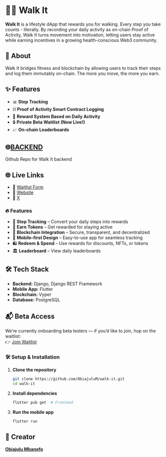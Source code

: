 # 🚶‍♂️ Walk It  
**Walk It** is a lifestyle dApp that rewards you for walking. Every step you take counts - literally. By recording your daily activity as on-chain Proof of Activity, Walk It turns movement into motivation, letting users stay active while earning incentives in a growing health-conscious Web3 community.


## 📱 About
Walk It bridges fitness and blockchain by allowing users to track their steps and log them immutably on-chain. The more you move, the more you earn.


## ✨ Features
- 📊 **Step Tracking**  
- ⛓️ **Proof of Activity Smart Contract Logging**  
- 🎁 **Reward System Based on Daily Activity**  
- 🔒 **Private Beta Waitlist (Now Live!)**  
- 📈 **On-chain Leaderboards**

## 🌐[BACKEND](https://github.com/ObiajuluM/walkitbackend)
Github Repo for Walk It backend

## 🌐 Live Links
- 🔗 [Waitlist Form](https://forms.gle/FBK8J85hWhUKZd3G7)  
- 🔗 [Website](http://walkitapp.com)
- 🔗 [X](http://x.com/WalkItApp)

### 🔥 Features  
- 🚶 **Step Tracking** – Convert your daily steps into rewards  
- 🎁 **Earn Tokens** – Get rewarded for staying active  
- 🔗 **Blockchain Integration** – Secure, transparent, and decentralized  
- 📱 **Mobile-first Design** – Easy-to-use app for seamless tracking  
- 🛍️ **Redeem & Spend** – Use rewards for discounts, NFTs, or tokens  
- 🏛️ **Leaderboard** – View daily leaderboards


## 🛠️ Tech Stack
- **Backend:** Django, Django REST Framework  
- **Mobile App:** Flutter  
- **Blockchain:** Vyper 
- **Database:** PostgreSQL  

## 📬 Beta Access
We’re currently onboarding beta testers — if you’d like to join, hop on the waitlist:  
👉 [Join Waitlist](https://forms.gle/FBK8J85hWhUKZd3G7)

### 🛠️ Setup & Installation  
1. **Clone the repository**  
   ```bash
   git clone https://github.com/ObiajuluM/walk-it.git
   cd walk-it
   ```
2. **Install dependencies**  
   ```bash
   flutter pub get  # Frontend  
   ```
3. **Run the mobile app**  
   ```bash
   flutter run  
   ```

## 👤 Creator  
**[Obiajulu Mbanefo](https://x.com/Obiajulu_M)**  